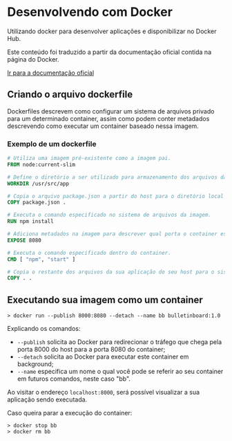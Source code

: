 # Desenvolvendo com Docker
Utilizando docker para desenvolver aplicações e disponibilizar no Docker Hub.

Este conteúdo foi traduzido a partir da documentação oficial contida na página do Docker.

[Ir para a documentação oficial](https://docs.docker.com/)

## Criando o arquivo dockerfile
Dockerfiles descrevem como configurar um sistema de arquivos privado para um determinado container, assim como podem conter metadados descrevendo como executar um container baseado nessa imagem.

### Exemplo de um dockerfile
```dockerfile
# Utiliza uma imagem pré-existente como a imagem pai.
FROM node:current-slim

# Define o diretório a ser utilizado para armazenamento dos arquivos daqui pra frente.
WORKDIR /usr/src/app

# Copia o arquivo package.json a partir do host para o diretório local definido acima.
COPY package.json .

# Executa o comando especificado no sistema de arquivos da imagem.
RUN npm install

# Adiciona metadados na imagem para descrever qual porta o container estará escutando no momento da execução.
EXPOSE 8080

# Executa o comando especificado dentro do container.
CMD [ "npm", "start" ]

# Copia o restante dos arquivos da sua aplicação do seu host para o sistema de arquivos da imagem.
COPY . .
```

## Executando sua imagem como um container
```shell
> docker run --publish 8000:8080 --detach --name bb bulletinboard:1.0
```

Explicando os comandos:

* `--publish` solicita ao Docker para redirecionar o tráfego que chega pela porta 8000 do host para a porta 8080 do container;
* `--detach` solicita ao Docker para executar este container em background;
* `--name` especifica um nome o qual você pode se referir ao seu container em futuros comandos, neste caso "bb".

Ao visitar o endereço `localhost:8000`, será possível visualizar a sua aplicação sendo executada.

Caso queira parar a execução do container:
```shell
> docker stop bb
> docker rm bb